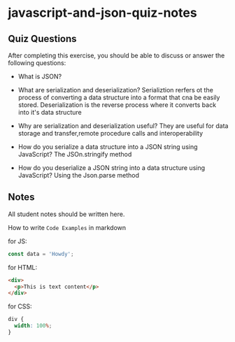 # javascript-and-json-quiz-notes

## Quiz Questions

After completing this exercise, you should be able to discuss or answer the following questions:

- What is JSON?

- What are serialization and deserialization?
  Serializtion rerfers ot the process of converting a data structure into a format that cna be easily stored. Deserialization is the reverse process where it converts back into it's data structure

- Why are serialization and deserialization useful?
  They are useful for data storage and transfer,remote procedure calls and interoperability

- How do you serialize a data structure into a JSON string using JavaScript?
  The JSOn.stringify method

- How do you deserialize a JSON string into a data structure using JavaScript?
  Using the Json.parse method

## Notes

All student notes should be written here.

How to write `Code Examples` in markdown

for JS:

```javascript
const data = 'Howdy';
```

for HTML:

```html
<div>
  <p>This is text content</p>
</div>
```

for CSS:

```css
div {
  width: 100%;
}
```
